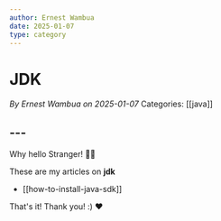 ```yaml
---
author: Ernest Wambua
date: 2025-01-07
type: category
---
```

# JDK
_By Ernest Wambua on 2025-01-07_
Categories: [[java]]
## ---
Why hello Stranger! 👋😀

These are my articles on **jdk**

- [[how-to-install-java-sdk]]

That's it! Thank you! :) ❤️